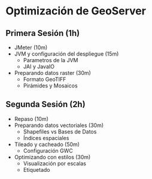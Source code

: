 # Optimización de GeoServer
## Primera Sesión (1h)
* JMeter (10m)
* JVM y configuración del despliegue (15m)
	* Parametros de la JVM
	* JAI y JavaIO
* Preparando datos raster (30m)
	* Formato GeoTIFF
	* Pirámides y Mosaicos

## Segunda Sesión (2h)
* Repaso (10m)
* Preparando datos vectoriales (30m)
	* Shapefiles vs Bases de Datos
	* Índices espaciales
* Tileado y cacheado (50m)
	* Configuración GWC
* Optimizando con estilos (30m)
	* Visualización por escalas
	* Etiquetado
